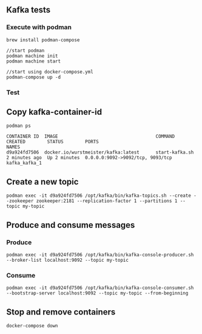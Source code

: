 ## Kafka tests

### Execute with podman

```shell
brew install podman-compose

//start podman 
podman machine init        
podman machine start

//start using docker-compose.yml
podman-compose up -d       
```

### Test
## Copy kafka-container-id
```
podman ps
```

```shell
CONTAINER ID  IMAGE                                    COMMAND               CREATED        STATUS        PORTS                                               NAMES
d9a924fd7506  docker.io/wurstmeister/kafka:latest      start-kafka.sh        2 minutes ago  Up 2 minutes  0.0.0.0:9092->9092/tcp, 9093/tcp                    kafka_kafka_1
```
## Create a new topic
```shell
podman exec -it d9a924fd7506 /opt/kafka/bin/kafka-topics.sh --create --zookeeper zookeeper:2181 --replication-factor 1 --partitions 1 --topic my-topic
```

## Produce and consume messages
### Produce
```shell
podman exec -it d9a924fd7506 /opt/kafka/bin/kafka-console-producer.sh --broker-list localhost:9092 --topic my-topic
```

### Consume
```shell
podman exec -it d9a924fd7506 /opt/kafka/bin/kafka-console-consumer.sh --bootstrap-server localhost:9092 --topic my-topic --from-beginning
```

## Stop and remove containers
```shell
docker-compose down
```